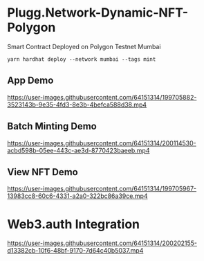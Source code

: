 # Plugg.Network-Dynamic-NFT-Polygon
Smart Contract Deployed on Polygon Testnet Mumbai

```yarn hardhat deploy --network mumbai --tags mint```

## App Demo
https://user-images.githubusercontent.com/64151314/199705882-3523143b-9e35-4fd3-8e3b-4befca588d38.mp4

## Batch Minting Demo


https://user-images.githubusercontent.com/64151314/200114530-acbd598b-05ee-443c-ae3d-8770423baeeb.mp4



## View NFT Demo

https://user-images.githubusercontent.com/64151314/199705967-13983cc8-60c6-4331-a2a0-322bc86a39ce.mp4


# Web3.auth Integration


https://user-images.githubusercontent.com/64151314/200202155-d13382cb-10f6-48bf-9170-7d64c40b5037.mp4

